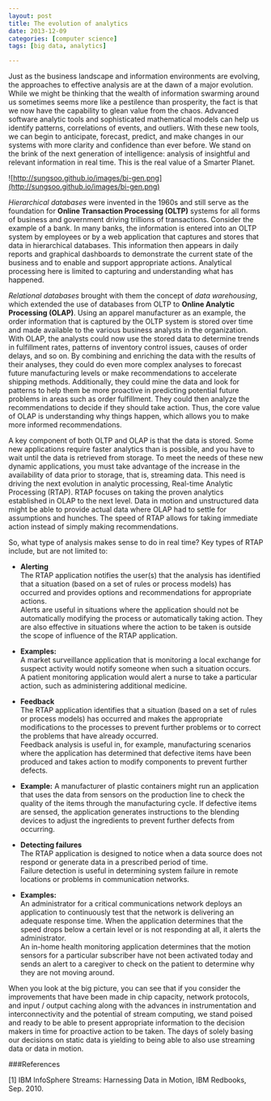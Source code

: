 ```yaml
---
layout: post
title: The evolution of analytics
date: 2013-12-09 
categories: [computer science]
tags: [big data, analytics]

---
```


Just as the business landscape and information environments are evolving, the approaches to effective analysis are at the dawn of a major evolution. While we might be thinking that the wealth of information swarming around us sometimes seems more like a pestilence than prosperity, the fact is that we now have the capability to glean value from the chaos. Advanced software analytic tools and sophisticated mathematical models can help us identify patterns, correlations of events, and outliers. With these new tools, we can begin to anticipate, forecast, predict, and make changes in our systems with more clarity and confidence than ever before. We stand on the brink of the next generation of intelligence: analysis of insightful and relevant information in real time. This is the real value of a Smarter Planet.

![http://sungsoo.github.io/images/bi-gen.png](http://sungsoo.github.io/images/bi-gen.png)

*Hierarchical databases* were invented in the 1960s and still serve as the foundation for **Online Transaction Processing (OLTP)** systems for all forms of business and government driving trillions of transactions. Consider the example of a bank. In many banks, the information is entered into an OLTP system by employees or by a web application that captures and stores that data in hierarchical databases. This information then appears in daily reports and graphical dashboards to demonstrate the current state of the business and to enable and support appropriate actions. Analytical processing here is limited to capturing and understanding what has happened.


*Relational databases* brought with them the concept of *data warehousing*, which extended the use of databases from OLTP to **Online Analytic Processing (OLAP)**. Using an apparel manufacturer as an example, the order information that is captured by the OLTP system is stored over time and made available to the various business analysts in the organization. With OLAP, the analysts could now use the stored data to determine trends in fulfillment rates, patterns of inventory control issues, causes of order delays, and so on. By combining and enriching the data with the results of their analyses, they could do even more complex analyses to forecast future manufacturing levels or make recommendations to accelerate shipping methods. Additionally, they could mine the data and look for patterns to help them be more proactive in predicting potential future problems in areas such as order fulfillment. They could then analyze the recommendations to decide if they should take action. Thus, the core value of OLAP is understanding why things happen, which allows you to make more informed recommendations.


A key component of both OLTP and OLAP is that the data is stored. Some new applications require faster analytics than is possible, and you have to wait until the data is retrieved from storage. To meet the needs of these new dynamic applications, you must take advantage of the increase in the availability of data prior to storage, that is, streaming data. This need is driving the next evolution in analytic processing, Real-time Analytic Processing (RTAP). RTAP focuses on taking the proven analytics established in OLAP to the next level. Data in motion and unstructured data might be able to provide actual data where OLAP had to settle for assumptions and hunches. The speed of RTAP allows for taking immediate action instead of simply making recommendations.

So, what type of analysis makes sense to do in real time? Key types of RTAP include, but are not limited to:

* **Alerting**  
The RTAP application notifies the user(s) that the analysis has identified that a situation (based on a set of rules or process models) has occurred and provides options and recommendations for appropriate actions.  
Alerts are useful in situations where the application should not be automatically modifying the process or automatically taking action. They are also effective in situations where the action to be taken is outside the scope of influence of the RTAP application.

* **Examples:**  
A market surveillance application that is monitoring a local exchange for suspect activity would notify someone when such a situation occurs.  
A patient monitoring application would alert a nurse to take a particular action, such as administering additional medicine.

* **Feedback**  
The RTAP application identifies that a situation (based on a set of rules or process models) has occurred and makes the appropriate modifications to the processes to prevent further problems or to correct the problems that have already occurred.  
Feedback analysis is useful in, for example, manufacturing scenarios where the application has determined that defective items have been produced and takes action to modify components to prevent further defects.

* **Example:** A manufacturer of plastic containers might run an application that uses the data from sensors on the production line to check the quality of the items through the manufacturing cycle. If defective items are sensed, the application generates instructions to the blending devices to adjust the ingredients to prevent further defects from occurring.

* **Detecting failures**  
The RTAP application is designed to notice when a data source does not
respond or generate data in a prescribed period of time.  
Failure detection is useful in determining system failure in remote locations or problems in communication networks.

* **Examples:**  
An administrator for a critical communications network deploys an application to continuously test that the network is delivering an adequate response time. When the application determines that the speed drops below a certain level or is not responding at all, it alerts the administrator.  
An in-home health monitoring application determines that the motion sensors for a particular subscriber have not been activated today and sends an alert to a caregiver to check on the patient to determine why they are not moving around.

When you look at the big picture, you can see that if you consider the improvements that have been made in chip capacity, network protocols, and input / output caching along with the advances in instrumentation and interconnectivity and the potential of stream computing, we stand poised and ready to be able to present appropriate information to the decision makers in time for proactive action to be taken. The days of solely basing our decisions on static data is yielding to being able to also use streaming data or data in motion.


###References

[1] IBM InfoSphere Streams: Harnessing Data in Motion, IBM Redbooks, Sep. 2010.
